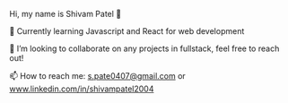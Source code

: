 Hi, my name is Shivam Patel 👋

🔭 Currently learning Javascript and React for web development

👯 I’m looking to collaborate on any projects in fullstack, feel free to reach out!

📫 How to reach me: s.pate0407@gmail.com or www.linkedin.com/in/shivampatel2004

